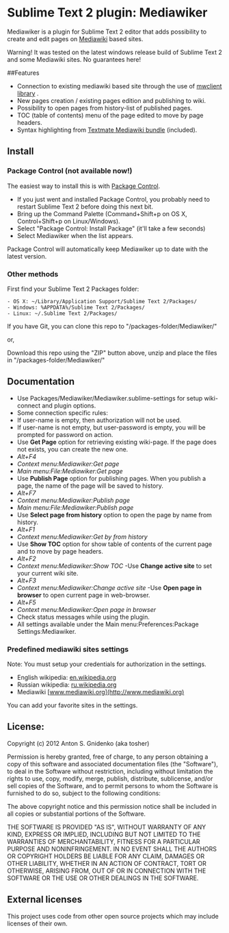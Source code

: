 # Sublime Text 2 plugin: Mediawiker

Mediawiker is a plugin for Sublime Text 2 editor that adds possibility to create and edit pages on [Mediawiki](http://mediawiki.org) based sites.

Warning! It was tested on the latest windows release build of Sublime Text 2 and some Mediawiki sites. No guarantees here!

##Features
* Connection to existing mediawiki based site through the use of [mwclient library](http://sourceforge.net/apps/mediawiki/mwclient/index.php?title=Main_Page) .
* New pages creation / existing pages edition and publishing to wiki.
* Possibility to open pages from history-list of published pages.
* TOC (table of contents) menu of the page edited to move by page headers.
* Syntax highlighting from [Textmate Mediawiki bundle](https://github.com/textmate/mediawiki.tmbundle) (included).

## Install

### Package Control (not available now!)

The easiest way to install this is with [Package Control](http://wbond.net/sublime\_packages/package\_control).

 * If you just went and installed Package Control, you probably need to restart Sublime Text 2 before doing this next bit.
 * Bring up the Command Palette (Command+Shift+p on OS X, Control+Shift+p on Linux/Windows).
 * Select "Package Control: Install Package" (it'll take a few seconds)
 * Select Mediawiker when the list appears.

Package Control will automatically keep Mediawiker up to date with the latest version.

### Other methods
First find your Sublime Text 2 Packages folder:

    - OS X: ~/Library/Application Support/Sublime Text 2/Packages/
    - Windows: %APPDATA%/Sublime Text 2/Packages/
    - Linux: ~/.Sublime Text 2/Packages/

If you have Git, you can clone this repo to "/packages-folder/Mediawiker/"

or,

Download this repo using the "ZIP" button above, unzip and place the files in "/packages-folder/Mediawiker/"


## Documentation

- Use Packages/Mediawiker/Mediawiker.sublime-settings for setup wiki-connect and plugin options.
- Some connection specific rules:
 - If user-name is empty, then authorization will not be used.
 - If user-name is not empty, but user-password is empty, you will be prompted for password on action.
- Use **Get Page** option for retrieving existing wiki-page. If the page does not exists, you can create the new one.
 - *Alt+F4*
 - *Context menu:Mediawiker:Get page*
 - *Main menu:File:Mediawiker:Get page*
- Use **Publish Page** option for publishing pages. When you publish a page, the name of the page will be saved to history.
 - *Alt+F7*
 - *Context menu:Mediawiker:Publish page*
 - *Main menu:File:Mediawiker:Publish page*
- Use **Select page from history** option to open the page by name from history.
 - *Alt+F1*
 - *Context menu:Mediawiker:Get by from history*
- Use **Show TOC** option for show table of contents of the current page and to move by page headers.
 - *Alt+F2*
 - *Context menu:Mediawiker:Show TOC*
-Use **Change active site** to set your current wiki site.
 - *Alt+F3*
 - *Context menu:Mediawiker:Change active site*
-Use **Open page in browser** to open current page in web-browser.
 - *Alt+F5*
 - *Context menu:Mediawiker:Open page in browser*
- Check status messages while using the plugin.
- All settings available under the Main menu:Preferences:Package Settings:Mediawiker.

### Predefined mediawiki sites settings
Note: You must setup your credentials for authorization in the settings.

* English wikipedia: [en.wikipedia.org](http://en.wikipedia.org)
* Russian wikipedia: [ru.wikipedia.org](http://ru.wikipedia.org)
* Mediawiki [www.mediawiki.org](http://www.mediawiki.org)

You can add your favorite sites in the settings.

## License:
Copyright (c) 2012 Anton S. Gnidenko (aka tosher)

Permission is hereby granted, free of charge, to any person obtaining a copy of this software and associated
documentation files (the "Software"), to deal in the Software without restriction, including without limitation
the rights to use, copy, modify, merge, publish, distribute, sublicense, and/or sell copies of the Software,
and to permit persons to whom the Software is furnished to do so, subject to the following conditions:

The above copyright notice and this permission notice shall be included in all copies or substantial
portions of the Software.

THE SOFTWARE IS PROVIDED "AS IS", WITHOUT WARRANTY OF ANY KIND, EXPRESS OR IMPLIED, INCLUDING BUT NOT LIMITED
TO THE WARRANTIES OF MERCHANTABILITY, FITNESS FOR A PARTICULAR PURPOSE AND NONINFRINGEMENT. IN NO EVENT SHALL
THE AUTHORS OR COPYRIGHT HOLDERS BE LIABLE FOR ANY CLAIM, DAMAGES OR OTHER LIABILITY, WHETHER IN AN ACTION OF
CONTRACT, TORT OR OTHERWISE, ARISING FROM, OUT OF OR IN CONNECTION WITH THE SOFTWARE OR THE USE OR OTHER
DEALINGS IN THE SOFTWARE.

## External licenses
This project uses code from other open source projects which may include licenses of their own.
